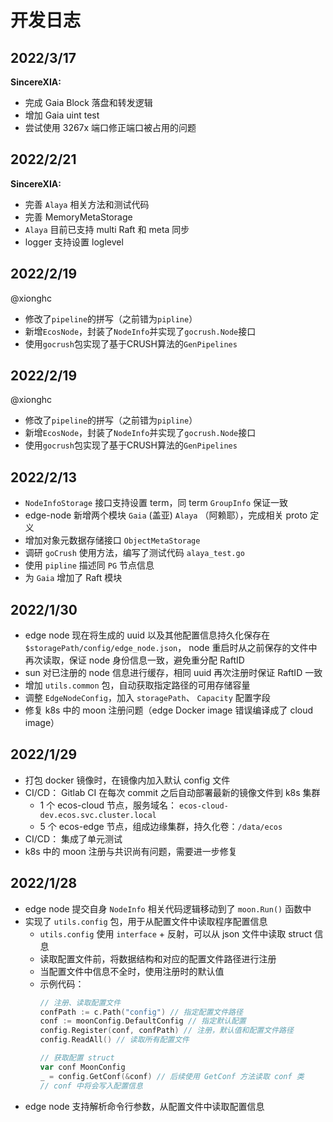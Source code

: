 # 开发日志

## 2022/3/17

**SincereXIA:**

- 完成 Gaia Block 落盘和转发逻辑
- 增加 Gaia uint test
- 尝试使用 3267x 端口修正端口被占用的问题

## 2022/2/21

**SincereXIA:**

- 完善 `Alaya` 相关方法和测试代码
- 完善 MemoryMetaStorage
- `Alaya` 目前已支持 multi Raft 和 meta 同步
- logger 支持设置 loglevel

## 2022/2/19
@xionghc
- 修改了`pipeline`的拼写（之前错为`pipline`）
- 新增`EcosNode`，封装了`NodeInfo`并实现了`gocrush.Node`接口
- 使用`gocrush`包实现了基于CRUSH算法的`GenPipelines`

## 2022/2/19
@xionghc
- 修改了`pipeline`的拼写（之前错为`pipline`）
- 新增`EcosNode`，封装了`NodeInfo`并实现了`gocrush.Node`接口
- 使用`gocrush`包实现了基于CRUSH算法的`GenPipelines`

## 2022/2/13

- `NodeInfoStorage` 接口支持设置 term，同 term `GroupInfo` 保证一致
- edge-node 新增两个模块 `Gaia` (盖亚) `Alaya` （阿赖耶），完成相关 proto 定义
- 增加对象元数据存储接口 `ObjectMetaStorage`
- 调研 `goCrush` 使用方法，编写了测试代码 `alaya_test.go`
- 使用 `pipline` 描述同 `PG` 节点信息
- 为 `Gaia` 增加了 Raft 模块

## 2022/1/30

- edge node 现在将生成的 uuid 以及其他配置信息持久化保存在 `$storagePath/config/edge_node.json`，
node 重启时从之前保存的文件中再次读取，保证 node 身份信息一致，避免重分配 RaftID
- sun 对已注册的 node 信息进行缓存，相同 uuid 再次注册时保证 RaftID 一致
- 增加 `utils.common` 包，自动获取指定路径的可用存储容量
- 调整 `EdgeNodeConfig`，加入 `storagePath`、 `Capacity` 配置字段
- 修复 k8s 中的 moon 注册问题（edge Docker image 错误编译成了 cloud image）

## 2022/1/29

- 打包 docker 镜像时，在镜像内加入默认 config 文件
- CI/CD： Gitlab CI 在每次 commit 之后自动部署最新的镜像文件到 k8s 集群
  - 1 个 ecos-cloud 节点，服务域名： `ecos-cloud-dev.ecos.svc.cluster.local`
  - 5 个 ecos-edge 节点，组成边缘集群，持久化卷：`/data/ecos`
- CI/CD： 集成了单元测试
- k8s 中的 moon 注册与共识尚有问题，需要进一步修复

## 2022/1/28

- edge node 提交自身 `NodeInfo` 相关代码逻辑移动到了 `moon.Run()` 函数中
- 实现了 `utils.config` 包，用于从配置文件中读取程序配置信息
  - `utils.config` 使用 `interface` + 反射，可以从 json 文件中读取 struct 信息
  - 读取配置文件前，将数据结构和对应的配置文件路径进行注册
  - 当配置文件中信息不全时，使用注册时的默认值
  - 示例代码：
    ``` go
    // 注册、读取配置文件
    confPath := c.Path("config") // 指定配置文件路径
    conf := moonConfig.DefaultConfig // 指定默认配置
    config.Register(conf, confPath) // 注册，默认值和配置文件路径
    config.ReadAll() // 读取所有配置文件
  
    // 获取配置 struct
    var conf MoonConfig
    _ = config.GetConf(&conf) // 后续使用 GetConf 方法读取 conf 类
    // conf 中将会写入配置信息
    ```
- edge node 支持解析命令行参数，从配置文件中读取配置信息
